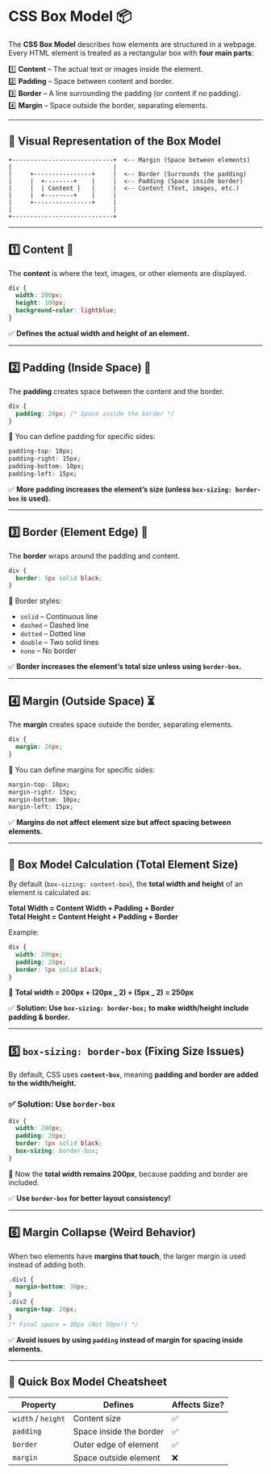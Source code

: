 # CSS Box Model 📦

The **CSS Box Model** describes how elements are structured in a webpage. Every HTML element is treated as a rectangular box with **four main parts**:

1️⃣ **Content** – The actual text or images inside the element.  
2️⃣ **Padding** – Space between content and border.  
3️⃣ **Border** – A line surrounding the padding (or content if no padding).  
4️⃣ **Margin** – Space outside the border, separating elements.

---

## **🔹 Visual Representation of the Box Model**

```
+----------------------------+  <-- Margin (Space between elements)
|                            |
|     +----------------+     |  <-- Border (Surrounds the padding)
|     |  +--------+    |     |  <-- Padding (Space inside border)
|     |  | Content |   |     |  <-- Content (Text, images, etc.)
|     |  +--------+    |     |
|     +----------------+     |
|                            |
+----------------------------+
```

---

## **1️⃣ Content 📝**

The **content** is where the text, images, or other elements are displayed.

```css
div {
  width: 200px;
  height: 100px;
  background-color: lightblue;
}
```

✅ **Defines the actual width and height of an element.**

---

## **2️⃣ Padding (Inside Space) 🔲**

The **padding** creates space between the content and the border.

```css
div {
  padding: 20px; /* Space inside the border */
}
```

📌 You can define padding for specific sides:

```css
padding-top: 10px;
padding-right: 15px;
padding-bottom: 10px;
padding-left: 15px;
```

✅ **More padding increases the element’s size (unless `box-sizing: border-box` is used).**

---

## **3️⃣ Border (Element Edge) 🔳**

The **border** wraps around the padding and content.

```css
div {
  border: 5px solid black;
}
```

📌 Border styles:

- `solid` – Continuous line
- `dashed` – Dashed line
- `dotted` – Dotted line
- `double` – Two solid lines
- `none` – No border

✅ **Border increases the element’s total size unless using `border-box`.**

---

## **4️⃣ Margin (Outside Space) ⏳**

The **margin** creates space outside the border, separating elements.

```css
div {
  margin: 20px;
}
```

📌 You can define margins for specific sides:

```css
margin-top: 10px;
margin-right: 15px;
margin-bottom: 10px;
margin-left: 15px;
```

✅ **Margins do not affect element size but affect spacing between elements.**

---

## **🔹 Box Model Calculation (Total Element Size)**

By default (`box-sizing: content-box`), the **total width and height** of an element is calculated as:

**Total Width = Content Width + Padding + Border**  
**Total Height = Content Height + Padding + Border**

Example:

```css
div {
  width: 200px;
  padding: 20px;
  border: 5px solid black;
}
```

📌 **Total width = 200px + (20px _ 2) + (5px _ 2) = 250px**

✅ **Solution: Use `box-sizing: border-box;` to make width/height include padding & border.**

---

## **5️⃣ `box-sizing: border-box` (Fixing Size Issues)**

By default, CSS uses **`content-box`**, meaning **padding and border are added to the width/height.**

### **✅ Solution: Use `border-box`**

```css
div {
  width: 200px;
  padding: 20px;
  border: 5px solid black;
  box-sizing: border-box;
}
```

📌 Now the **total width remains 200px**, because padding and border are included.

✅ **Use `border-box` for better layout consistency!**

---

## **6️⃣ Margin Collapse (Weird Behavior)**

When two elements have **margins that touch**, the larger margin is used instead of adding both.

```css
.div1 {
  margin-bottom: 30px;
}
.div2 {
  margin-top: 20px;
}
/* Final space = 30px (Not 50px!) */
```

✅ **Avoid issues by using `padding` instead of margin for spacing inside elements.**

---

## **📌 Quick Box Model Cheatsheet**

| Property           | Defines                 | Affects Size? |
| ------------------ | ----------------------- | ------------- |
| `width` / `height` | Content size            | ✅            |
| `padding`          | Space inside the border | ✅            |
| `border`           | Outer edge of element   | ✅            |
| `margin`           | Space outside element   | ❌            |
